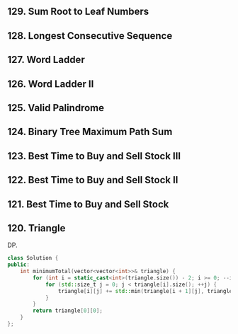 
## 129. Sum Root to Leaf Numbers 
## 128. Longest Consecutive Sequence 
## 127. Word Ladder
## 126. Word Ladder II 
## 125. Valid Palindrome 
## 124. Binary Tree Maximum Path Sum 
## 123. Best Time to Buy and Sell Stock III
## 122. Best Time to Buy and Sell Stock II 
## 121. Best Time to Buy and Sell Stock
## 120. Triangle 

DP.

```cpp
class Solution {
public:
    int minimumTotal(vector<vector<int>>& triangle) {
        for (int i = static_cast<int>(triangle.size()) - 2; i >= 0; --i) {
            for (std::size_t j = 0; j < triangle[i].size(); ++j) {
                triangle[i][j] += std::min(triangle[i + 1][j], triangle[i + 1][j + 1]);
            }
        }
        return triangle[0][0];
    }
};
```
